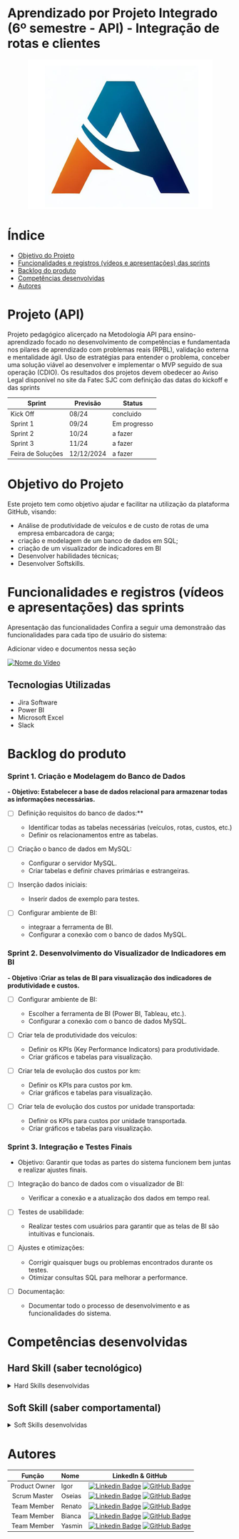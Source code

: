 # Aprendizado por Projeto Integrado (6º semestre - API) - Integração de rotas e clientes

<p align="center">
 <img src="https://github.com/Osslz/API/blob/main/Sprint%201/image.png"/>
</p>

# Índice
* [Objetivo do Projeto](#objetivo-do-projeto)
* [Funcionalidades e registros (vídeos e apresentações) das sprints](#funcionalidades-e-registros-(vídeos-e-apresentações)-das-sprints)
* [Backlog do produto](#Backlog-do-produto)
* [Competências desenvolvidas](#competências-desenvolvidas)
* [Autores](#autores)

# Projeto (API) 
Projeto pedagógico alicerçado na Metodologia API para ensino-aprendizado focado no desenvolvimento de competências e fundamentada nos pilares de aprendizado com problemas reais (RPBL), validação externa e mentalidade ágil. 
Uso de estratégias para entender o problema, conceber uma solução viável ao desenvolver e implementar o MVP seguido de sua operação (CDIO). 
Os resultados dos projetos devem obedecer ao Aviso Legal disponível no site da Fatec SJC com definição das datas do kickoff e das sprints

Sprint | Previsão | Status|
|------|--------|------|
|Kick Off | 08/24 | concluido|
|Sprint 1 | 09/24 | Em progresso|
|Sprint 2 |  10/24| a fazer |
|Sprint 3 | 11/24 | a fazer|
|Feira de Soluções| 12/12/2024 |a fazer |





# Objetivo do Projeto
Este projeto tem como objetivo ajudar e facilitar na utilização da plataforma GitHub, visando:
* Análise de produtividade de veículos e de custo de rotas de uma empresa embarcadora de carga;
* criação e modelagem de um banco de dados em SQL;
* criação de um visualizador de indicadores em BI
* Desenvolver habilidades técnicas;
* Desenvolver Softskills. 

# Funcionalidades e registros (vídeos e apresentações) das sprints

Apresentação das funcionalidades
Confira a seguir uma demonstraão das funcionalidades para cada tipo de usuário do sistema:

Adicionar video e documentos nessa seção

[![Nome do Vídeo](https://img.youtube.com/vi/pBy1zgt0XPc/0.jpg)](https://www.youtube.com/embed/pBy1zgt0XPc)

## Tecnologias Utilizadas

* Jira Software
* Power BI
* Microsoft Excel
* Slack



# Backlog do produto
### Sprint 1. Criação e Modelagem do Banco de Dados
**- Objetivo: Estabelecer a base de dados relacional para armazenar todas as informações necessárias.**

 - [ ] Definição requisitos do banco de dados:**
    
    - Identificar todas as tabelas necessárias (veículos, rotas, custos, etc.)
    -  Definir os relacionamentos entre as tabelas.

 - [ ] Criação o banco de dados em MySQL:
       
    - Configurar o servidor MySQL.
    - Criar tabelas e definir chaves primárias e estrangeiras.

 - [ ] Inserção dados iniciais:
    
    - Inserir dados de exemplo para testes.

 - [ ] Configurar ambiente de BI:
   
    - integraar a ferramenta de BI.
    - Configurar a conexão com o banco de dados MySQL.


### Sprint 2. Desenvolvimento do Visualizador de Indicadores em BI
**- Objetivo :Criar as telas de BI para visualização dos indicadores de produtividade e custos.**

 - [ ] Configurar ambiente de BI:

    - Escolher a ferramenta de BI (Power BI, Tableau, etc.).
    - Configurar a conexão com o banco de dados MySQL.
    
 - [ ] Criar tela de produtividade dos veículos:
    
    - Definir os KPIs (Key Performance Indicators) para produtividade.
    - Criar gráficos e tabelas para visualização.
    
 - [ ] Criar tela de evolução dos custos por km:
    
    - Definir os KPIs para custos por km.
    - Criar gráficos e tabelas para visualização.
    
 - [ ] Criar tela de evolução dos custos por unidade transportada:
    
    - Definir os KPIs para custos por unidade transportada.
    - Criar gráficos e tabelas para visualização.

### Sprint 3. Integração e Testes Finais
- Objetivo: Garantir que todas as partes do sistema funcionem bem juntas e realizar ajustes finais.

 - [ ] Integração do banco de dados com o visualizador de BI:
    
    - Verificar a conexão e a atualização dos dados em tempo real.
    
 - [ ] Testes de usabilidade:
    
    - Realizar testes com usuários para garantir que as telas de BI são intuitivas e funcionais.
    
 - [ ] Ajustes e otimizações:
    
    - Corrigir quaisquer bugs ou problemas encontrados durante os testes.
    - Otimizar consultas SQL para melhorar a performance.
    
 - [ ] Documentação:
   
    - Documentar todo o processo de desenvolvimento e as funcionalidades do sistema.

      


  
# Competências desenvolvidas

## Hard Skill (saber tecnológico)
<details>
<summary>Hard Skills desenvolvidas</summary>
  
| Tecnologia/Metodologia | Classificação |
| ---------------------- | ------------- |
| GitHub | ★ ★ ★ ★ ★ ★ ★ ☆ ☆ ☆ |
| Gestão de Projetos | ★ ★ ★ ★ ★ ★ ☆ ☆ ☆ ☆ |
| Scrum Master | ★ ★ ★ ★ ★ ★ ★ ☆ ☆ ☆ |
| Prodct Owner | ★ ★ ★ ★ ★ ★ ★ ☆ ☆ ☆ |
| Markdown | ★ ★ ★ ★ ★ ★ ★ ☆ ☆ ☆ |
| Git Projects | ★ ★ ★ ★ ★ ★ ★ ☆ ☆ ☆ |
 
</details>

## Soft Skill (saber comportamental)
<details>
<summary>Soft Skills desenvolvidas</summary>

| Habilidades | Classificação |
| ---------------------- | ------------- |
| Colaboração | ★ ★ ★ ★ ★ ☆ ☆ ☆ ☆ ☆ |
| Proatividade| ★ ★ ★ ★ ★ ★ ☆ ☆ ☆ ☆ |
| Pensamento Crítico | ★ ★ ★ ★ ★ ★ ★ ☆ ☆ ☆ |
| Gerenciamento de Tempo | ★ ★ ★ ★ ★ ★ ★ ☆ ☆ ☆ |
| Adaptabilidade | ★ ★ ★ ★ ★ ★ ★ ☆ ☆ ☆ |
| Resiliência | ★ ★ ★ ★ ★ ★ ★ ☆ ☆ ☆ |

</details>

# Autores
|    Função     | Nome                                  |                                                                                                                                                      LinkedIn & GitHub                                                                                                                                                      |
| :-----------: | :------------------------------------ | :-------------------------------------------------------------------------------------------------------------------------------------------------------------------------------------------------------------------------------------------------------------------------------------------------------------------------: |
| Product Owner |  Igor         |     [![Linkedin Badge](https://img.shields.io/badge/Linkedin-blue?style=flat-square&logo=Linkedin&logoColor=white)](https://www.linkedin.com/in/joaomarcosoliveiraa) [![GitHub Badge](https://img.shields.io/badge/GitHub-111217?style=flat-square&logo=github&logoColor=white)](https://github.com/JoaoM-py)              |
| Scrum Master  | Oseias |      [![Linkedin Badge](https://img.shields.io/badge/Linkedin-blue?style=flat-square&logo=Linkedin&logoColor=white)](https://www.linkedin.com/in/mariagabrielareis/) [![GitHub Badge](https://img.shields.io/badge/GitHub-111217?style=flat-square&logo=github&logoColor=white)](https://github.com/MariaGabrielaReis)     |
| Team Member   | Renato              |         [![Linkedin Badge](https://img.shields.io/badge/Linkedin-blue?style=flat-square&logo=Linkedin&logoColor=white)](https://www.linkedin.com/in/antonio-nepomuceno-04943720a/) [![GitHub Badge](https://img.shields.io/badge/GitHub-111217?style=flat-square&logo=github&logoColor=white)](https://github.com/Nepoun)        |
|  Team Member  | Bianca                 |         [![Linkedin Badge](https://img.shields.io/badge/Linkedin-blue?style=flat-square&logo=Linkedin&logoColor=white)](https://www.linkedin.com/in/caio-vitor-c1/) [![GitHub Badge](https://img.shields.io/badge/GitHub-111217?style=flat-square&logo=github&logoColor=white)](https://github.com/CaioVitorDias1)        |
|  Team Member  | Yasmin                 |   [![Linkedin Badge](https://img.shields.io/badge/Linkedin-blue?style=flat-square&logo=Linkedin&logoColor=white)](https://www.linkedin.com/in/gabriel-camargo-915452196/) [![GitHub Badge](https://img.shields.io/badge/GitHub-111217?style=flat-square&logo=github&logoColor=white)](https://github.com/GabrielCamargoL)   |

